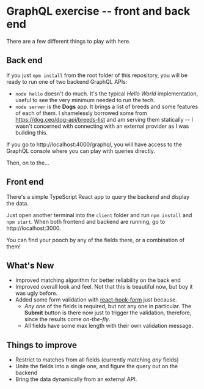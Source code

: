# GraphQL exercise -- front and back end

There are a few different things to play with here.

## Back end

If you just `npm install` from the root folder of this repository, you will be ready to run one of two backend GraphQL APIs:

* `node hello` doesn't do much. It's the typical _Hello World_ implementation, useful to see the very minimum needed to run the tech.
* `node server` is the **Dogs** app. It brings a list of breeds and some features of each of them. I shamelessly borrowed some from https://dog.ceo/dog-api/breeds-list and am serving them statically -- I wasn't concerned with connecting with an external provider as I was building this.

If you go to http://localhost:4000/graphql, you will have access to the GraphQL console where you can play with queries directly.

Then, on to the...

## Front end

There's a simple TypeScript React app to query the backend and display the data.

Just open another terminal into the `client` folder and run `npm install` and `npm start`. When both frontend and backend are running, go to http://localhost:3000.

You can find your pooch by any of the fields there, or a combination of them!

## What's New

* Improved matching algorithm for better reliability on the back end
* Improved overall look and feel. Not that this is beautiful now, but boy it was ugly before.
* Added some form validation with [react-hook-form](https://react-hook-form.com/) just because.
  * *Any one* of the fields is required, but not any one in particular. The **Submit** button is there now just to trigger the validation, therefore, since the results come *on-the-fly*.
  * All fields have some max length with their own validation message.

## Things to improve

* Restrict to matches from all fields (currently matching *any* fields)
* Unite the fields into a single one, and figure the query out on the backend
* Bring the data dynamically from an external API.
